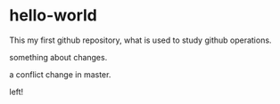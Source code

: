 # hello-world
This my first github repository, what is used to study github operations.


something about changes.


a conflict change in master.

left!
